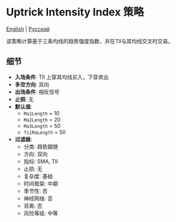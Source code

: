 # Uptrick Intensity Index 策略
[English](README.md) | [Русский](README_ru.md)

该策略计算基于三条均线的趋势强度指数，并在TII与其均线交叉时交易。

## 细节

- **入场条件**: TII 上穿其均线买入，下穿卖出
- **多空方向**: 双向
- **出场条件**: 相反信号
- **止损**: 无
- **默认值**:
  - `Ma1Length` = 10
  - `Ma2Length` = 20
  - `Ma3Length` = 50
  - `TiiMaLength` = 50
- **过滤器**:
  - 分类: 趋势跟随
  - 方向: 双向
  - 指标: SMA, TII
  - 止损: 无
  - 复杂度: 基础
  - 时间框架: 中期
  - 季节性: 否
  - 神经网络: 否
  - 背离: 否
  - 风险等级: 中等
